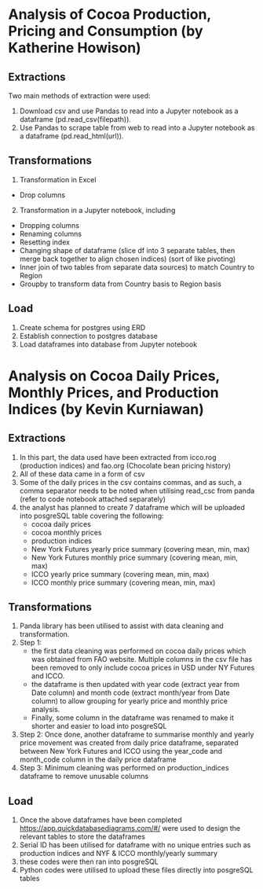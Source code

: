 # Analysis of Cocoa Production, Pricing and Consumption (by Katherine Howison)
## Extractions
Two main methods of extraction were used:
1.	Download csv and use Pandas to read into a Jupyter notebook as a dataframe (pd.read_csv(filepath)).
2.	Use Pandas to scrape table from web to read into a Jupyter notebook as a dataframe (pd.read_html(url)).
## Transformations
1.	Transformation in Excel
- Drop columns
2.	Transformation in a Jupyter notebook, including
- Dropping columns
- Renaming columns
- Resetting index
- Changing shape of dataframe (slice df into 3 separate tables, then merge back together to align chosen indices) (sort of like pivoting)
- Inner join of two tables from separate data sources) to match Country to Region
- Groupby to transform data from Country basis to Region basis
## Load
1.	Create schema for postgres using ERD
2.	Establish connection to postgres database
3.	Load dataframes into database from Jupyter notebook

# Analysis on Cocoa Daily Prices, Monthly Prices, and Production Indices (by Kevin Kurniawan)
## Extractions
1. In this part, the data used have been extracted from icco.rog (production indices) and fao.org (Chocolate bean pricing history)
2. All of these data came in a form of csv
3. Some of the daily prices in the csv contains commas, and as such, a comma separator needs to be noted when utilising read_csc from panda (refer to code notebook attached separately)
4. the analyst has planned to create 7 dataframe which will be uploaded into posgreSQL table covering the following:
    - cocoa daily prices
    - cocoa monthly prices
    - production indices
    - New York Futures yearly price summary (covering mean, min, max)
    - New York Futures monthly price summary (covering mean, min, max)
    - ICCO yearly price summary (covering mean, min, max)
    - ICCO monthly price summary (covering mean, min, max)
## Transformations
1. Panda library has been utilised to assist with data cleaning and transformation.
2. Step 1:
    - the first data cleaning was performed on cocoa daily prices which was obtained from FAO website. Multiple columns in the csv file has been removed to only include cocoa prices in USD under NY Futures and ICCO.<br>
    - the dataframe is then updated with year code (extract year from Date column) and month code (extract month/year from Date column) to allow grouping for yearly price and monthly price analysis.<br>
    - Finally, some column in the dataframe was renamed to make it shorter and easier to load into posgreSQL
3. Step 2: 
Once done, another dataframe to summarise monthly and yearly price movement was created from daily price dataframe, separated between New York Futures and ICCO using the year_code and month_code column in the daily price dataframe<br>
4. Step 3: 
Minimum cleaning was performed on production_indices dataframe to remove unusable columns

## Load
1. Once the above dataframes have been completed https://app.quickdatabasediagrams.com/#/ were used to design the relevant tables to store the dataframes
2. Serial ID has been utilised for dataframe with no unique entries such as production indices and NYF & ICCO monthly/yearly summary
3. these codes were then ran into posgreSQL
4. Python codes were utilised to upload these files directly into posgreSQL tables

